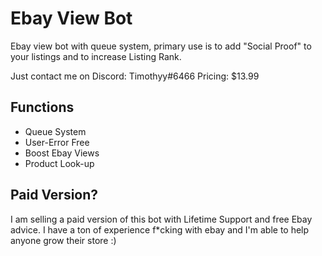 # Ebay View Bot
Ebay view bot with queue system, primary use is to add "Social Proof" to your listings and to increase Listing Rank.

Just contact me on Discord: Timothyy#6466
Pricing: $13.99

## Functions
- Queue System
- User-Error Free
- Boost Ebay Views
- Product Look-up


## Paid Version?
I am selling a paid version of this bot with Lifetime Support and free Ebay advice. I have a ton of experience f*cking with ebay and I'm able to help anyone grow their store :)
